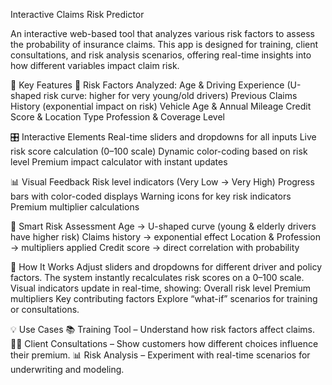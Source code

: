 Interactive Claims Risk Predictor

An interactive web-based tool that analyzes various risk factors to assess the probability of insurance claims. This app is designed for training, client consultations, and risk analysis scenarios, offering real-time insights into how different variables impact claim risk.

🔑 Key Features
🧮 Risk Factors Analyzed:
  Age & Driving Experience (U-shaped risk curve: higher for very young/old drivers)
  Previous Claims History (exponential impact on risk)
  Vehicle Age & Annual Mileage
  Credit Score & Location Type
  Profession & Coverage Level

🎛 Interactive Elements
  Real-time sliders and dropdowns for all inputs
  Live risk score calculation (0–100 scale)
  Dynamic color-coding based on risk level
  Premium impact calculator with instant updates

📊 Visual Feedback
  Risk level indicators (Very Low → Very High)
  Progress bars with color-coded displays
  Warning icons for key risk indicators
  Premium multiplier calculations

🤖 Smart Risk Assessment
  Age → U-shaped curve (young & elderly drivers have higher risk)
  Claims history → exponential effect
  Location & Profession → multipliers applied
  Credit score → direct correlation with probability

🚀 How It Works
  Adjust sliders and dropdowns for different driver and policy factors.
  The system instantly recalculates risk scores on a 0–100 scale.
  Visual indicators update in real-time, showing:
  Overall risk level
  Premium multipliers
  Key contributing factors
  Explore “what-if” scenarios for training or consultations.


💡 Use Cases
📚 Training Tool – Understand how risk factors affect claims.
🧑‍💼 Client Consultations – Show customers how different choices influence their premium.
📊 Risk Analysis – Experiment with real-time scenarios for underwriting and modeling.
